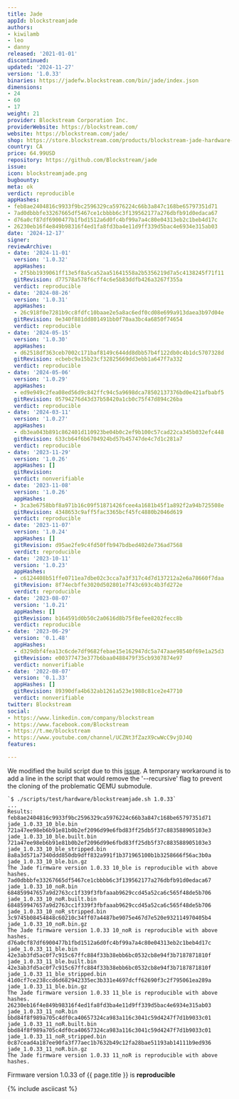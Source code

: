 ```yaml
---
title: Jade
appId: blockstreamjade
authors:
- kiwilamb
- leo
- danny
released: '2021-01-01'
discontinued: 
updated: '2024-11-27'
version: '1.0.33'
binaries: https://jadefw.blockstream.com/bin/jade/index.json
dimensions:
- 24
- 60
- 17
weight: 21
provider: Blockstream Corporation Inc.
providerWebsite: https://blockstream.com/
website: https://blockstream.com/jade/
shop: https://store.blockstream.com/products/blockstream-jade-hardware-wallet
country: CA
price: 64.99USD
repository: https://github.com/Blockstream/jade
issue: 
icon: blockstreamjade.png
bugbounty: 
meta: ok
verdict: reproducible
appHashes:
- feb8ae2404816c9933f9bc2596329ca5976224c66b3a847c168be65797351d71
- 7ad0dbbbfe33267665df5467ce1cbbbb6c3f139562177a276dbfb91d0edaca67
- d76a0cf87df6900477b1fbd1512a6d0fc4bf99a7a4c80e04313eb2c1beb4d17c
- 26230eb16f4e849b98316f4ed1fa8fd3ba4e11d9ff339d5bac4e6934e315ab03
date: '2024-12-17'
signer: 
reviewArchive:
- date: '2024-11-01'
  version: '1.0.32'
  appHashes:
  - 2f5bb1939061ff13e5f8a5ca52aa51641558a2b5356219d7a5c4138245f71f11
  gitRevision: d77578a578f6cff4c6e5b83ddfb426a3267f355a
  verdict: reproducible
- date: '2024-08-26'
  version: '1.0.31'
  appHashes:
  - 26c918f0e7281b9cc8fdfc10baae2e5a8ac6edf0cd08e699a913daea3b97d04e
  gitRevision: 0e340f881dd801491bb0f70aa3bc4a6850f74654
  verdict: reproducible
- date: '2024-05-15'
  version: '1.0.30'
  appHashes:
  - d62518df363ceb7002c171baf8149c644dd8dbb57b4f122db0c4b1dc5707328d
  gitRevision: ecbebc9a15b23cf32825669dd3ebb1a647f7a332
  verdict: reproducible
- date: '2024-05-06'
  version: '1.0.29'
  appHashes:
  - ed9e949c2fea08ed56d9c842ffc94c5a9698dca78502137376bd0e421afbabf5
  gitRevision: 05794276d43d37b58420a1cb0c75f47d894c26ba
  verdict: reproducible
- date: '2024-03-11'
  version: '1.0.27'
  appHashes:
  - db3ea043b891c862401d110923be04b0c2ef9b100c57cad22ca345b032efc448
  gitRevision: 633cb64f6b6704924bd57b45747de4c7d1c281a7
  verdict: reproducible
- date: '2023-11-29'
  version: '1.0.26'
  appHashes: []
  gitRevision: 
  verdict: nonverifiable
- date: '2023-11-08'
  version: '1.0.26'
  appHashes:
  - 3ca3e6758bbf8a971b16c09f51871426fcee4a1681b45f1a892f2a94b725508e
  gitRevision: 4348653c9aff5fac3365bcf45fc4880b2046d619
  verdict: reproducible
- date: '2023-11-07'
  version: '1.0.24'
  appHashes: []
  gitRevision: d95ae2fe9c4fd50ffb947bdbed402de736ad7568
  verdict: reproducible
- date: '2023-10-11'
  version: '1.0.23'
  appHashes:
  - c6124408b51ffe0711ea7dbe02c3cca7a3f317c4d7d137212a2e6a78660f7daa
  gitRevision: 8f74ecbffe3020d502801e7f43c693c4b3fd272e
  verdict: reproducible
- date: '2023-08-07'
  version: '1.0.21'
  appHashes: []
  gitRevision: b164591d0b50c2a0616d8b75f8efee8202fecc8b
  verdict: reproducible
- date: '2023-06-29'
  version: '0.1.48'
  appHashes:
  - d329dbf4fea13c6cde7df9682febae15e162947dc5a747aae98540f69e1a25d3
  gitRevision: e00377473e377b6baa0488479f35cb9307874e97
  verdict: nonverifiable
- date: '2022-08-07'
  version: '0.1.33'
  appHashes: []
  gitRevision: 89390dfa4b632ab1261a523e1988c81ce2e47710
  verdict: nonverifiable
twitter: Blockstream
social:
- https://www.linkedin.com/company/blockstream
- https://www.facebook.com/Blockstream
- https://t.me/blockstream
- https://www.youtube.com/channel/UCZNt3fZazX9cwWcC9vjDJ4Q
features: 

---
```


We modified the build script due to this [issue](https://github.com/Blockstream/Jade/issues/191). 
A temporary workaround is to add a line in the script that would remove the '--recursive' flag to prevent the cloning of the problematic QEMU submodule.

```
`$ ./scripts/test/hardware/blockstreamjade.sh 1.0.33`
...
Results:
feb8ae2404816c9933f9bc2596329ca5976224c66b3a847c168be65797351d71  jade_1.0.33_10_ble.bin
721a47ee98eb6b91e81b0b2ef2096d99e6fbd83ff25db5f37c883588905103e3  jade_1.0.33_10_ble.built.bin
721a47ee98eb6b91e81b0b2ef2096d99e6fbd83ff25db5f37c883588905103e3  jade_1.0.33_10_ble_stripped.bin
8a8a3d571a7340ddd850db9dff832a991f1b371965100b1b3258666f56ac3b0a  jade_1.0.33_10_ble.bin.gz
The Jade firmware version 1.0.33 10_ble is reproducible with above hashes.
7ad0dbbbfe33267665df5467ce1cbbbb6c3f139562177a276dbfb91d0edaca67  jade_1.0.33_10_noR.bin
684859947657a9d2763cc1f339f3fbfaaab9629ccd45a52ca6c565f48de5b706  jade_1.0.33_10_noR.built.bin
684859947657a9d2763cc1f339f3fbfaaab9629ccd45a52ca6c565f48de5b706  jade_1.0.33_10_noR_stripped.bin
3c9745b08454848c60210c34ff07a4487be9075e467d7e520e932114970405b4  jade_1.0.33_10_noR.bin.gz
The Jade firmware version 1.0.33 10_noR is reproducible with above hashes.
d76a0cf87df6900477b1fbd1512a6d0fc4bf99a7a4c80e04313eb2c1beb4d17c  jade_1.0.33_11_ble.bin
42e3ab3fd5ac0f7c915c67ffc884f33b38ebb6bc0532cb8e94f3b7187871810f  jade_1.0.33_11_ble.built.bin
42e3ab3fd5ac0f7c915c67ffc884f33b38ebb6bc0532cb8e94f3b7187871810f  jade_1.0.33_11_ble_stripped.bin
41d0cf7ce238ccd6d682942335ec3b331e4697dcff62690f3c2f795061ea289a  jade_1.0.33_11_ble.bin.gz
The Jade firmware version 1.0.33 11_ble is reproducible with above hashes.
26230eb16f4e849b98316f4ed1fa8fd3ba4e11d9ff339d5bac4e6934e315ab03  jade_1.0.33_11_noR.bin
bbd84f8f989a705c4df0ca40657324ca983a116c3041c59d4247f7d1b9033c01  jade_1.0.33_11_noR.built.bin
bbd84f8f989a705c4df0ca40657324ca983a116c3041c59d4247f7d1b9033c01  jade_1.0.33_11_noR_stripped.bin
0c87cead4a187ee90fa3f77aec1b7632b49c12fa28bae51193ab14111b9ed936  jade_1.0.33_11_noR.bin.gz
The Jade firmware version 1.0.33 11_noR is reproducible with above hashes.
```

Firmware version 1.0.33 of {{ page.title }} is **reproducible**

{% include asciicast %}
